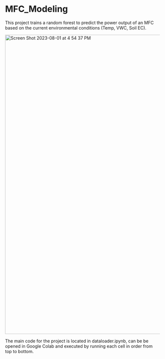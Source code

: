 # MFC_Modeling
This project trains a random forest to predict the power output of an MFC based on the current environmental conditions (Temp, VWC, Soil EC).

<img width="975" alt="Screen Shot 2023-08-01 at 4 54 37 PM" src="https://github.com/jlab-sensing/MFC_Modeling/assets/53840553/20af7c8d-6d2a-4b0c-9d00-d05451cda3f8">


The main code for the project is located in dataloader.ipynb, can be be opened in Google Colab and executed by running each cell in order from top to bottom.

